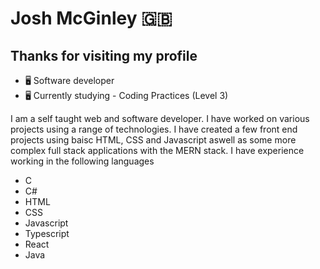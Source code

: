# Josh McGinley :uk:
## Thanks for visiting my profile


- 🖥️ Software developer
- 🖥️ Currently studying - Coding Practices (Level 3)

I am a self taught web and software developer. I have worked on various projects using a range of technologies. I have created a few front end projects using baisc HTML, CSS and Javascript aswell as some more complex full stack applications with the MERN stack. I have experience working in the following languages
- C
- C#
- HTML
- CSS
- Javascript
- Typescript
- React
- Java

<!--
**mcg1nley/mcg1nley** is a ✨ _special_ ✨ repository because its `README.md` (this file) appears on your GitHub profile.

Here are some ideas to get you started:

- 🔭 I’m currently working on ...
- 🌱 I’m currently learning ...
- 👯 I’m looking to collaborate on ...
- 🤔 I’m looking for help with ...
- 💬 Ask me about ...
- 📫 How to reach me: ...
- 😄 Pronouns: ...
- ⚡ Fun fact: ...
-->
